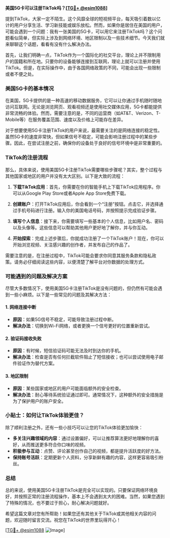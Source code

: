 **美国5G卡可以注册TikTok吗？[[TG💪+ @esim1088](https://t.me/s/esim1088)]**

提到TikTok，大家一定不陌生。这个风靡全球的短视频平台，每天吸引着数以亿计的用户分享生活、学习新技能或娱乐放松。然而，如果你是居住在美国的用户，可能会遇到一个问题：我有一张美国的5G卡，可以用它来注册TikTok吗？这个问题看似简单，但实际上涉及到网络环境、地区限制以及一些技术细节。今天我们就来聊聊这个话题，看看有没有什么解决办法。

首先，让我们明确一点，TikTok作为一个国际化的社交平台，理论上并不限制用户的国籍和所在地。只要你的设备能够连接到互联网，理论上就可以注册并使用TikTok。但是，在实际操作中，由于各国网络政策的不同，可能会出现一些限制或者不便之处。

### 美国5G卡的基本情况

在美国，5G卡提供的是一种高速的移动数据服务，它可以让你通过手机随时随地访问互联网。无论是浏览网页、观看视频还是使用社交媒体应用，5G卡都能提供非常流畅的体验。然而，需要注意的是，不同的运营商（如AT&T、Verizon、T-Mobile等）在服务覆盖范围、速度以及价格上可能存在差异。

对于想要使用5G卡注册TikTok的用户来说，最需要关注的是网络连接的稳定性。虽然5G卡的速度非常快，但如果信号不稳定，可能会影响注册过程中的某些步骤。因此，在尝试注册之前，确保你的设备处于良好的信号环境中是非常重要的。

### TikTok的注册流程

那么，具体来说，使用美国5G卡注册TikTok需要哪些步骤呢？其实，整个过程与其他国家或地区的用户并没有太大区别。以下是大致的流程：

1. **下载TikTok应用**：首先，你需要在你的智能手机上下载TikTok应用程序。你可以从Google Play Store或者Apple App Store免费下载。

2. **创建账户**：打开TikTok应用后，你会看到一个“注册”按钮。点击它，并选择通过手机号码进行注册。输入你的美国电话号码，并按照提示完成验证步骤。

3. **填写个人信息**：接下来，你需要填写一些基本的个人信息，比如用户名、密码以及头像等。这些信息可以帮助其他用户更好地了解你，并与你互动。

4. **开始探索**：完成上述步骤后，你就成功注册了一个TikTok账户！现在，你可以开始浏览视频、关注感兴趣的创作者，并发布自己的作品了。

需要注意的是，在注册过程中，TikTok可能会要求你同意其服务条款和隐私政策。请务必仔细阅读这些内容，以便清楚了解平台对你数据的处理方式。

### 可能遇到的问题及解决方案

尽管大多数情况下，使用美国5G卡注册TikTok是没有问题的，但仍然有可能会遇到一些小麻烦。以下是一些常见的问题及其解决方法：

#### 1. **网络连接中断**
   - **原因**：如果5G信号不稳定，可能导致注册过程中断。
   - **解决办法**：切换到Wi-Fi网络，或者更换一个信号更好的位置重新尝试。

#### 2. **验证码接收失败**
   - **原因**：有时候，短信验证码可能无法及时到达你的手机。
   - **解决办法**：检查是否有任何拦截软件阻止了短信接收；也可以尝试使用电子邮件验证作为替代方案。

#### 3. **地区限制**
   - **原因**：某些国家或地区的用户可能面临额外的安全检查。
   - **解决办法**：耐心等待系统验证通过即可。通常情况下，这种额外的安全措施是为了保护用户的账户安全。

### 小贴士：如何让TikTok体验更佳？

除了顺利注册之外，还有一些小技巧可以让您的TikTok体验更加愉快：

- **多关注兴趣领域的内容**：通过设置偏好，可以让推荐算法更好地理解你的喜好，从而推送更多符合你口味的视频。
- **积极参与互动**：点赞、评论甚至创作自己的视频，都是提升活跃度的好方法。
- **保持账号活跃**：定期更新个人资料，分享新鲜有趣的内容，这样更容易吸引粉丝。

### 总结

总的来说，使用美国5G卡注册TikTok是完全可以实现的。只要保证网络环境良好，并按照正常的注册流程操作，基本上不会遇到太大的困难。当然，如果您遇到了特殊的情况，也不要过于担心，耐心解决问题就好。

希望这篇文章对您有所帮助！如果您还有其他关于TikTok或其他相关内容的问题，欢迎随时留言交流。祝您在TikTok的世界里玩得开心！

[[TG💪+ @esim1088](https://t.me/s/esim1088) ![Image](https://i.postimg.cc/4NQfJmqS/Snipaste-2025-05-13-00-14-12.png)]